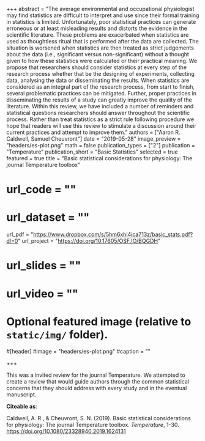 +++
abstract = "The average environmental and occupational physiologist may find statistics are difficult to interpret and use since their formal training in statistics is limited. Unfortunately, poor statistical practices can generate erroneous or at least misleading results and distorts the evidence in the scientific literature. These problems are exacerbated when statistics are used as thoughtless ritual that is performed after the data are collected. The situation is worsened when statistics are then treated as strict judgements about the data (i.e., significant versus non-significant) without a thought given to how these statistics were calculated or their practical meaning. We propose that researchers should consider statistics at every step of the research process whether that be the designing of experiments, collecting data, analysing the data or disseminating the results. When statistics are considered as an integral part of the research process, from start to finish, several problematic practices can be mitigated. Further, proper practices in disseminating the results of a study can greatly improve the quality of the literature. Within this review, we have included a number of reminders and statistical questions researchers should answer throughout the scientific process. Rather than treat statistics as a strict rule following procedure we hope that readers will use this review to stimulate a discussion around their current practices and attempt to improve them."
authors = ["Aaron R. Caldwell, Samuel Cheuvront"]
date = "2019-05-28"
image_preview = "headers/es-plot.png"
math = false
publication_types = ["2"]
publication = "Temperature"
publication_short = "Basic Statistics"
selected = true
featured = true
title = "Basic statistical considerations for physiology: The journal Temperature toolbox"
# url_code = ""
# url_dataset = ""
url_pdf = "https://www.dropbox.com/s/5hm6xhi4ica713z/basic_stats.pdf?dl=0"
url_project = "https://doi.org/10.17605/OSF.IO/BQGDH"
# url_slides = ""
# url_video = ""



# Optional featured image (relative to `static/img/` folder).
#[header]
#image = "headers/es-plot.png"
#caption = ""

+++

This was a invited review for the journal Temperature. We attempted to create a review that would guide authors through the common statistical concerns that they should address with every study and in the eventual manuscript.

**Citeable as**:

Caldwell, A. R., & Cheuvront, S. N. (2019). Basic statistical considerations for physiology: The journal Temperature toolbox. *Temperature*, 1-30. https://doi.org/10.1080/23328940.2019.1624131
